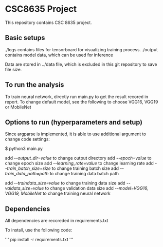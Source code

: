 # CSC8635 Project

This repository contains CSC 8635 project.

## Basic setups
./logs contains files for tensorboard for visualizing training process.
./output contains model data, which can be used for inference

Data are stored in ../data file, which is excluded in this git repository to save file size. 

## To run the analysis
To train neural network, directly run main.py to get the result recored in report.
To change default model, see the following to choose VGG16, VGG19 or MobileNet

## Options to run (hyperparameters and setup)
Since argparse is implemented, it is able to use additional argument to change code settings:

$ python3 main.py 

add *--output_dir=value* to change output directory
add *--epoch=value* to change epoch size
add *--learning_rate=value* to change learning rate
add *--train_batch_size=size* to change training batch size
add *--train_data_path=path* to change training data batch path

add *--traindata_size=value* to change training data size
add *--valdata_size=value* to change validation data size
add *--model=VGG16, VGG19, MobileNet* to change training neural network

## Dependencies

All dependencies are recoreded in requirements.txt

To install, use the following code:

'''
pip install -r requirements.txt 
'''

